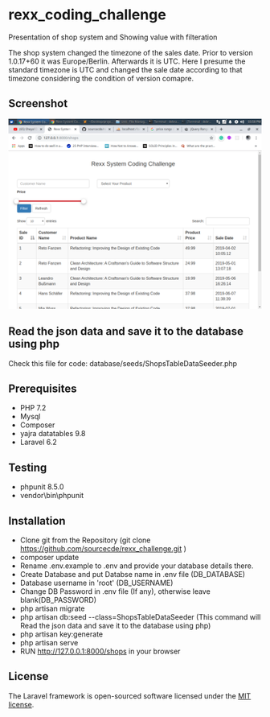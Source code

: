 # rexx_coding_challenge
Presentation of shop system and Showing value with filteration

The shop system changed the timezone of the sales date.
Prior to version 1.0.17+60 it was Europe/Berlin.
Afterwards it is UTC. Here I presume the standard timezone is UTC and changed the sale date according to that timezone considering the condition of version comapre.

## Screenshot

![alt text](https://github.com/sourcecde/rexx_challenge/blob/master/Screenshot_2019-12-23_15-58-33.png)

## Read the json data and save it to the database using php

Check this file for code:
database/seeds/ShopsTableDataSeeder.php

## Prerequisites

- PHP 7.2
- Mysql
- Composer
- yajra datatables 9.8
- Laravel 6.2

## Testing

- phpunit 8.5.0
- vendor\bin\phpunit

## Installation

- Clone git from the Repository (git clone https://github.com/sourcecde/rexx_challenge.git
)
- composer update
- Rename .env.example to .env and provide your database details there.
- Create Database and put Databse name in .env file (DB_DATABASE)
- Database username in 'root' (DB_USERNAME)
- Change DB Password in .env file (If any), otherwise leave blank(DB_PASSWORD)
- php artisan migrate
- php artisan db:seed --class=ShopsTableDataSeeder (This command will Read the json data and save it to the database using php)
- php artisan key:generate
- php artisan serve
- RUN http://127.0.0.1:8000/shops in your browser

## License

The Laravel framework is open-sourced software licensed under the [MIT license](https://opensource.org/licenses/MIT).